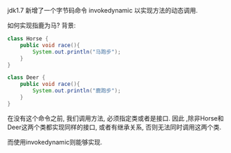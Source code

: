jdk1.7 新增了一个字节码命令 invokedynamic 以实现方法的动态调用.

如何实现指鹿为马? 背景:
```java
class Horse {
	public void race(){
		System.out.println("马跑步");
	}
}

class Deer {
	public void race(){
		System.out.println("鹿跑步");
	}
}
```
在没有这个命令之前, 我们调用方法, 必须指定类或者是接口.
因此 ,除非Horse和Deer这两个类都实现同样的接口, 或者有继承关系, 否则无法同时调用这两个类.

而使用invokedynamic则能够实现.
